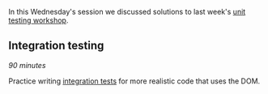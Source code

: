 In this Wednesday's session we discussed solutions to last week's [unit testing workshop](/workshops/learn-unit-testing).

## Integration testing

_90 minutes_

Practice writing [integration tests](/workshops/learn-integration-testing/) for more realistic code that uses the DOM.

<!--

## Tech Spikes

_90 minutes_

Complete the two [Tech Spikes](../spikes/) on "checking your code" and "testing methodologies".

## Project

_90 minutes_

Create the GitHub repo, then write the user story issues and accompanying tests for [this week's project](../project/). The tests should fail for now (since you haven't written any code yet), but getting all the structure in place will help you when you start actually building the project next week. -->
